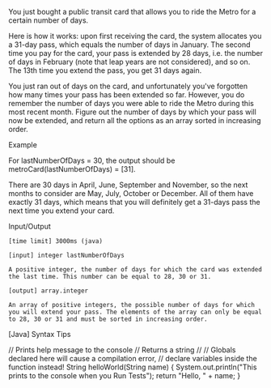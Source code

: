 You just bought a public transit card that allows you to ride the Metro for a certain number of days.

Here is how it works: upon first receiving the card, the system allocates you a 31-day pass, which equals the number of days in January. The second time you pay for the card, your pass is extended by 28 days, i.e. the number of days in February (note that leap years are not considered), and so on. The 13th time you extend the pass, you get 31 days again.

You just ran out of days on the card, and unfortunately you've forgotten how many times your pass has been extended so far. However, you do remember the number of days you were able to ride the Metro during this most recent month. Figure out the number of days by which your pass will now be extended, and return all the options as an array sorted in increasing order.

Example

For lastNumberOfDays = 30, the output should be
metroCard(lastNumberOfDays) = [31].

There are 30 days in April, June, September and November, so the next months to consider are May, July, October or December. All of them have exactly 31 days, which means that you will definitely get a 31-days pass the next time you extend your card.

Input/Output

    [time limit] 3000ms (java)

    [input] integer lastNumberOfDays

    A positive integer, the number of days for which the card was extended the last time. This number can be equal to 28, 30 or 31.

    [output] array.integer

    An array of positive integers, the possible number of days for which you will extend your pass. The elements of the array can only be equal to 28, 30 or 31 and must be sorted in increasing order.

[Java] Syntax Tips

// Prints help message to the console
// Returns a string
// 
// Globals declared here will cause a compilation error,
// declare variables inside the function instead!
String helloWorld(String name) {
    System.out.println("This prints to the console when you Run Tests");
    return "Hello, " + name;
}

